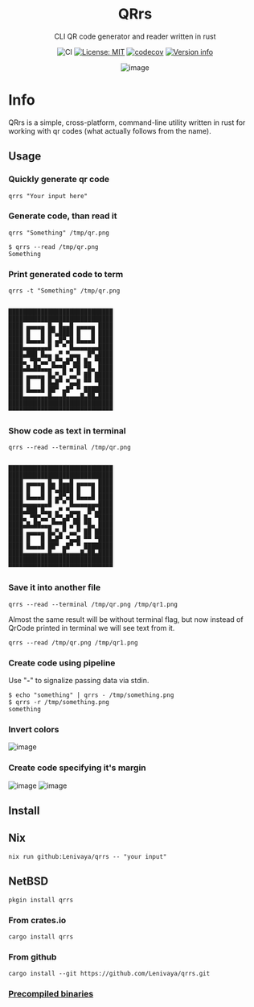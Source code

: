<h1 align="center">QRrs</h1>
<p align="center">CLI QR code generator and reader written in rust</p>

<div align="center">

![CI](https://github.com/Lenivaya/qrrs/workflows/CI/badge.svg)
[![License: MIT](https://img.shields.io/badge/License-MIT-blue.svg)](./LICENSE)
[![codecov](https://codecov.io/gh/Lenivaya/qrrs/branch/master/graph/badge.svg?token=UBGW1EV2GV)](https://codecov.io/gh/Lenivaya/qrrs)
<a href="https://crates.io/crates/qrrs"><img src="https://img.shields.io/crates/v/qrrs.svg?colorB=319e8c" alt="Version info"></a><br>

![image](https://github.com/Lenivaya/qrrs/assets/49302467/d83217a5-0b11-4171-8d5c-1c4bb09b4339)

</div>

# Info

<!-- <img src="(https://github.com/Lenivaya/qrrs/assets/49302467/d83217a5-0b11-4171-8d5c-1c4bb09b4339.png" alt="emacs screenshot" align="right" width="400px"> -->

QRrs is a simple, cross-platform, command-line utility written in rust for working with qr codes (what actually follows from the name).

## Usage

### Quickly generate qr code

```console
qrrs "Your input here"
```

### Generate code, than read it

```console
qrrs "Something" /tmp/qr.png
```

```console
$ qrrs --read /tmp/qr.png
Something
```

### Print generated code to term

```console
qrrs -t "Something" /tmp/qr.png
```

```rich-text-format

█████████████████████████████
█████████████████████████████
████ ▄▄▄▄▄ █▄ █▄▄█ ▄▄▄▄▄ ████
████ █   █ █▀▄████ █   █ ████
████ █▄▄▄█ █ ▄█▀▄█ █▄▄▄█ ████
████▄▄▄▄▄▄▄█ ▀ ▀ █▄▄▄▄▄▄▄████
████▄███ █▄▄ ▄▀ ▀▄▄▄  █▀▄████
████▄ ▀█▀▄▄▀▄▀▀▄█▀▄█ █▄ ▀████
████▄█▄██▄▄▄▀▀▀█ ▄▀█ ▀█▄ ████
████ ▄▄▄▄▄ █▄▀▄▀ ▄▄▀ ██ █████
████ █   █ █▄█▀ ▀▄▄█ ▀▀ ▀████
████ █▄▄▄█ ██▀ ▄█▀ ▀ ████████
████▄▄▄▄▄▄▄█▄▄▄█▄▄▄▄█▄██▄████
█████████████████████████████
▀▀▀▀▀▀▀▀▀▀▀▀▀▀▀▀▀▀▀▀▀▀▀▀▀▀▀▀▀

```

### Show code as text in terminal

```console
qrrs --read --terminal /tmp/qr.png
```

```rich-text-format

█████████████████████████████
█████████████████████████████
████ ▄▄▄▄▄ █▄ █▄▄█ ▄▄▄▄▄ ████
████ █   █ █▀▄████ █   █ ████
████ █▄▄▄█ █ ▄█▀▄█ █▄▄▄█ ████
████▄▄▄▄▄▄▄█ ▀ ▀ █▄▄▄▄▄▄▄████
████▄███ █▄▄ ▄▀ ▀▄▄▄  █▀▄████
████▄ ▀█▀▄▄▀▄▀▀▄█▀▄█ █▄ ▀████
████▄█▄██▄▄▄▀▀▀█ ▄▀█ ▀█▄ ████
████ ▄▄▄▄▄ █▄▀▄▀ ▄▄▀ ██ █████
████ █   █ █▄█▀ ▀▄▄█ ▀▀ ▀████
████ █▄▄▄█ ██▀ ▄█▀ ▀ ████████
████▄▄▄▄▄▄▄█▄▄▄█▄▄▄▄█▄██▄████
█████████████████████████████
▀▀▀▀▀▀▀▀▀▀▀▀▀▀▀▀▀▀▀▀▀▀▀▀▀▀▀▀▀

```

### Save it into another file

```console
qrrs --read --terminal /tmp/qr.png /tmp/qr1.png
```

Almost the same result will be without terminal flag, but now instead of QrCode printed in terminal we will see text from it.

```console
qrrs --read /tmp/qr.png /tmp/qr1.png
```

### Create code using pipeline

Use "**-**" to signalize passing data via stdin.

```console
$ echo "something" | qrrs - /tmp/something.png
$ qrrs -r /tmp/something.png
something
```

### Invert colors

![image](https://github.com/Lenivaya/qrrs/assets/49302467/186e2501-8ef1-4728-9567-5b2013911ec0)

### Create code specifying it's margin

![image](https://github.com/Lenivaya/qrrs/assets/49302467/b98a7df7-171a-4707-b733-e095fa7da814)
![image](https://github.com/Lenivaya/qrrs/assets/49302467/6be8fee9-a4a5-4855-b515-8649b68d8028)

## Install

## Nix

```console
nix run github:Lenivaya/qrrs -- "your input"
```

## NetBSD

```console
pkgin install qrrs
```

### From crates.io

```console
cargo install qrrs
```

### From github

```console
cargo install --git https://github.com/Lenivaya/qrrs.git
```

### [Precompiled binaries](https://github.com/Lenivaya/qrrs/releases)
